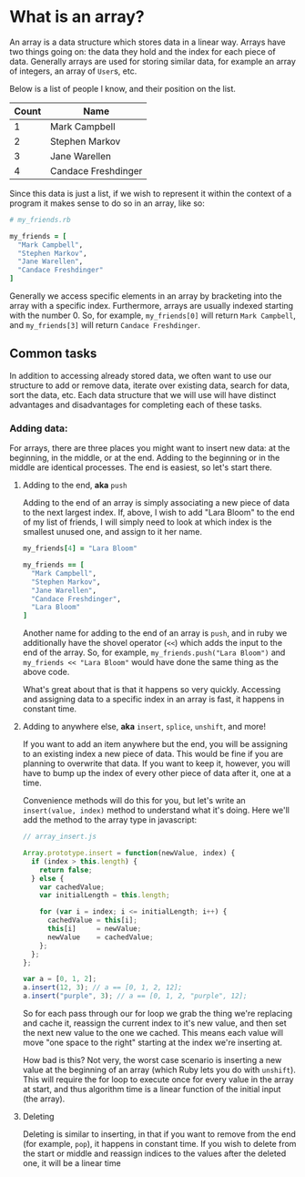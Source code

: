 # What is an array?

An array is a data structure which stores data in a linear way.  Arrays have two things going on: the data they hold and the index for each piece of data.  Generally arrays are used for storing similar data, for example an array of integers, an array of `User`s, etc.

Below is a list of people I know, and their position on the list.

Count | Name
------|------
1     | Mark Campbell
2     | Stephen Markov
3     | Jane Warellen
4     | Candace Freshdinger

Since this data is just a list, if we wish to represent it within the context of a program it makes sense to do so in an array, like so:

```ruby
# my_friends.rb

my_friends = [
  "Mark Campbell",
  "Stephen Markov",
  "Jane Warellen",
  "Candace Freshdinger"
]

```

Generally we access specific elements in an array by bracketing into the array with a specific index.  Furthermore, arrays are usually indexed starting with the number 0.  So, for example, `my_friends[0]` will return `Mark Campbell`, and `my_friends[3]` will return `Candace Freshdinger`.

## Common tasks

In addition to accessing already stored data, we often want to use our structure to add or remove data, iterate over existing data, search for data, sort the data, etc.  Each data structure that we will use will have distinct advantages and disadvantages for completing each of these tasks.

### Adding data:

For arrays, there are three places you might want to insert new data: at the beginning, in the middle, or at the end.  Adding to the beginning or in the middle are identical processes.  The end is easiest, so let's start there.

1. Adding to the end, **aka** `push`  

   Adding to the end of an array is simply associating a new piece of data to the next largest index.  If, above, I wish to add "Lara Bloom" to the end of my list of friends, I will simply need to look at which index is the smallest unused one, and assign to it her name.  

   ```ruby
   my_friends[4] = "Lara Bloom"

   my_friends == [
     "Mark Campbell",
     "Stephen Markov",
     "Jane Warellen",
     "Candace Freshdinger",
     "Lara Bloom"
   ]
   ```

   Another name for adding to the end of an array is `push`, and in ruby we additionally have the shovel operator (`<<`) which adds the input to the end of the array.  So, for example, `my_friends.push("Lara Bloom")` and `my_friends << "Lara Bloom"` would have done the same thing as the above code.  

   What's great about that is that it happens so very quickly.  Accessing and assigning data to a specific index in an array is fast, it happens in constant time.

2. Adding to anywhere else, **aka** `insert`, `splice`, `unshift`, and more!  

   If you want to add an item anywhere but the end, you will be assigning to an existing index a new piece of data.  This would be fine if you are planning to overwrite that data.  If you want to keep it, however, you will have to bump up the index of every other piece of data after it, one at a time.  

   Convenience methods will do this for you, but let's write an `insert(value, index)` method to understand what it's doing.  Here we'll add the method to the array type in javascript:

   ```js
   // array_insert.js

   Array.prototype.insert = function(newValue, index) {
     if (index > this.length) {
       return false;
     } else {
       var cachedValue;
       var initialLength = this.length;

       for (var i = index; i <= initialLength; i++) {
         cachedValue = this[i];
         this[i]     = newValue;
         newValue    = cachedValue;
       };
     };
   };

   var a = [0, 1, 2];
   a.insert(12, 3); // a == [0, 1, 2, 12];
   a.insert("purple", 3); // a == [0, 1, 2, "purple", 12];
   ```

   So for each pass through our for loop we grab the thing we're replacing and cache it, reassign the current index to it's new value, and then set the next new value to the one we cached.  This means each value will move "one space to the right" starting at the index we're inserting at.  

   How bad is this?  Not very, the worst case scenario is inserting a new value at the beginning of an array (which Ruby lets you do with `unshift`).  This will require the for loop to execute once for every value in the array at start, and thus algorithm time is a linear function of the initial input (the array).  

3. Deleting  

   Deleting is similar to inserting, in that if you want to remove from the end (for example, `pop`), it happens in constant time.  If you wish to delete from the start or middle and reassign indices to the values after the deleted one, it will be a linear time 
